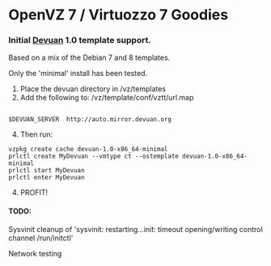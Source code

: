 # OpenVZ 7 / Virtuozzo 7 Goodies


### Initial [Devuan](https://devuan.org/) 1.0 template support.
Based on a mix of the Debian 7 and 8 templates.

Only the 'minimal' install has been tested.

1. Place the devuan directory in /vz/templates
2. Add the following to: /vz/template/conf/vztt/url.map
```

$DEVUAN_SERVER  http://auto.mirror.devuan.org

```
4. Then run:
```
vzpkg create cache devuan-1.0-x86_64-minimal
prlctl create MyDevuan --vmtype ct --ostemplate devuan-1.0-x86_64-minimal
prlctl start MyDevuan
prlctl enter MyDevuan
```
4. PROFIT!


#### TODO:
Sysvinit cleanup of 'sysvinit: restarting...init: timeout opening/writing control channel /run/initctl'

Network testing
